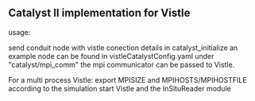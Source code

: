 Catalyst II implementation for Vistle
-------------------------------------

usage:

send conduit node with vistle conection details in catalyst_initialize
an example node can be found in vistleCatalystConfig.yaml
under "catalyst/mpi_comm" the mpi communicator can be passed to Vistle.

For a multi process Vistle:
export MPISIZE and MPIHOSTS/MPIHOSTFILE according to the simulation 
start Vistle and the InSituReader module


